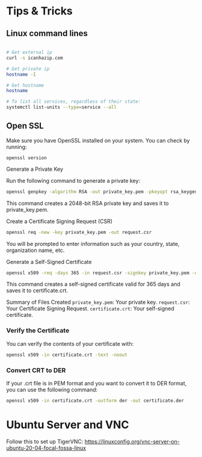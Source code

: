 # Tips & Tricks

## Linux command lines

``` bash 

# Get external ip
curl -s icanhazip.com

# Get private ip
hostname -I

# Get hostname
hostname

# To list all services, regardless of their state:
systemctl list-units --type=service --all

``` 


## Open SSL

Make sure you have OpenSSL installed on your system. You can check by running:

`openssl version`

Generate a Private Key

Run the following command to generate a private key:

```bash 
openssl genpkey -algorithm RSA -out private_key.pem -pkeyopt rsa_keygen_bits:2048
```

This command creates a 2048-bit RSA private key and saves it to private_key.pem.

Create a Certificate Signing Request (CSR)


```bash
openssl req -new -key private_key.pem -out request.csr
```

You will be prompted to enter information such as your country, state, organization name, etc.

Generate a Self-Signed Certificate


```bash
openssl x509 -req -days 365 -in request.csr -signkey private_key.pem -out certificate.crt
```

This command creates a self-signed certificate valid for 365 days and saves it to certificate.crt.

Summary of Files Created
`private_key.pem`: Your private key.
`request.csr`: Your Certificate Signing Request.
`certificate.crt`: Your self-signed certificate.


### Verify the Certificate

You can verify the contents of your certificate with:

```bash
openssl x509 -in certificate.crt -text -noout
```

### Convert CRT to DER
If your .crt file is in PEM format and you want to convert it to DER format, you can use the following command:

```bash
openssl x509 -in certificate.crt -outform der -out certificate.der
```


# Ubuntu Server and VNC

Follow this to set up TigerVNC: https://linuxconfig.org/vnc-server-on-ubuntu-20-04-focal-fossa-linux
